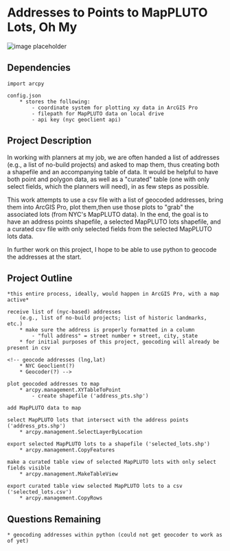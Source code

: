 # Addresses to Points to MapPLUTO Lots, Oh My

![image placeholder](http://i.imgur.com/KCDPWhM.gif)

## Dependencies

	import arcpy

	config.json
		* stores the following:
			- coordinate system for plotting xy data in ArcGIS Pro
			- filepath for MapPLUTO data on local drive
			- api key (nyc geoclient api)

## Project Description

In working with planners at my job, we are often handed a list of addresses (e.g., a list of no-build projects) and asked to map them, thus creating both a shapefile and an accompanying table of data. It would be helpful to have both point and polygon data, as well as a "curated" table (one with only select fields, which the planners will need), in as few steps as possible.

This work attempts to use a csv file with a list of geocoded addresses, bring them into ArcGIS Pro, plot them,then use those plots to "grab" the associated lots (from NYC's MapPLUTO data). In the end, the goal is to have an address points shapefile, a selected MapPLUTO lots shapefile, and a curated csv file with only selected fields from the selected MapPLUTO lots data.

In further work on this project, I hope to be able to use python to geocode the addresses at the start.

## Project Outline

	*this entire process, ideally, would happen in ArcGIS Pro, with a map active*

	receive list of (nyc-based) addresses
		(e.g., list of no-build projects; list of historic landmarks, etc.)
		* make sure the address is properly formatted in a column
			- "full address" = street number + street, city, state
		* for initial purposes of this project, geocoding will already be present in csv

	<!-- geocode addresses (lng,lat)
		* NYC Geoclient(?)
		* Geocoder(?) -->

	plot geocoded addresses to map
		* arcpy.management.XYTableToPoint
			- create shapefile ('address_pts.shp')

	add MapPLUTO data to map

	select MapPLUTO lots that intersect with the address points ('address_pts.shp')
		* arcpy.management.SelectLayerByLocation

	export selected MapPLUTO lots to a shapefile ('selected_lots.shp')
		* arcpy.management.CopyFeatures

	make a curated table view of selected MapPLUTO lots with only select fields visible
		* arcpy.management.MakeTableView

	export curated table view selected MapPLUTO lots to a csv ('selected_lots.csv')
		* arcpy.management.CopyRows

## Questions Remaining

	* geocoding addresses within python (could not get geocoder to work as of yet)

